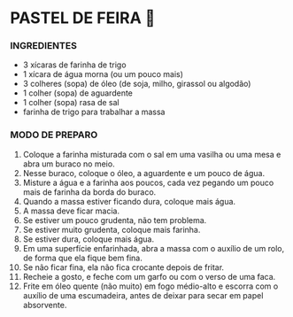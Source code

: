 # PASTEL DE FEIRA :cheese:

### INGREDIENTES

- 3 xícaras de farinha de trigo
- 1 xícara de água morna (ou um pouco mais)
- 3 colheres (sopa) de óleo (de soja, milho, girassol ou algodão)
- 1 colher (sopa) de aguardente
- 1 colher (sopa) rasa de sal
- farinha de trigo para trabalhar a massa

### MODO DE PREPARO

1. Coloque a farinha misturada com o sal em uma vasilha ou uma mesa e abra um buraco no meio.
2. Nesse buraco, coloque o óleo, a aguardente e um pouco de água.
3. Misture a água e a farinha aos poucos, cada vez pegando um pouco mais de farinha da borda do buraco.
4. Quando a massa estiver ficando dura, coloque mais água.
5. A massa deve ficar macia.
6. Se estiver um pouco grudenta, não tem problema.
7. Se estiver muito grudenta, coloque mais farinha.
8. Se estiver dura, coloque mais água.
9. Em uma superfície enfarinhada, abra a massa com o auxílio de um rolo, de forma que ela fique bem fina.
10. Se não ficar fina, ela não fica crocante depois de fritar.
11. Recheie a gosto, e feche com um garfo ou com o verso de uma faca.
12. Frite em óleo quente (não muito) em fogo médio-alto e escorra com o auxílio de uma escumadeira, antes de deixar para secar em papel absorvente.
